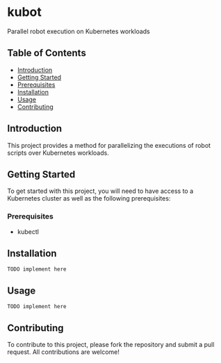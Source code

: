 # kubot

Parallel robot execution on Kubernetes workloads

## Table of Contents

- [Introduction](#introduction)
- [Getting Started](#getting-started)
- [Prerequisites](#prerequisites)
- [Installation](#installation)
- [Usage](#usage)
- [Contributing](#contributing)

## Introduction

This project provides a method for parallelizing the executions of robot scripts over Kubernetes workloads. 

## Getting Started

To get started with this project, you will need to have access to a Kubernetes cluster as well as the following prerequisites:

### Prerequisites

- kubectl

## Installation

```
TODO implement here
```

## Usage

```
TODO implement here
```

## Contributing

To contribute to this project, please fork the repository and submit a pull request. All contributions are welcome!
